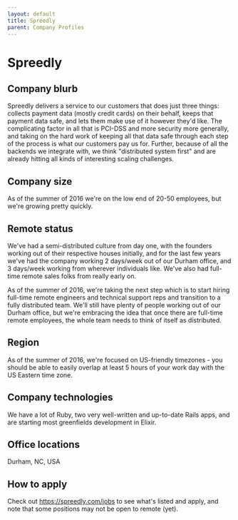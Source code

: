 ```yaml
---
layout: default
title: Spreedly
parent: Company Profiles
---
```


# Spreedly

## Company blurb

Spreedly delivers a service to our customers that does just three things: collects payment data (mostly credit cards) on their behalf, keeps that payment data safe, and lets them make use of it however they'd like. The complicating factor in all that is PCI-DSS and more security more generally, and taking on the hard work of keeping all that data safe through each step of the process is what our customers pay us for. Further, because of all the backends we integrate with, we think "distributed system first" and are already hitting all kinds of interesting scaling challenges.

## Company size

As of the summer of 2016 we're on the low end of 20-50 employees, but we're growing pretty quickly.

## Remote status

We've had a semi-distributed culture from day one, with the founders working out of their respective houses initially, and for the last few years we've had the company working 2 days/week out of our Durham office, and 3 days/week working from wherever individuals like. We've also had full-time remote sales folks from really early on.

As of the summer of 2016, we're taking the next step which is to start hiring full-time remote engineers and technical support reps and transition to a fully distributed team. We'll still have plenty of people working out of our Durham office, but we're embracing the idea that once there are full-time remote employees, the whole team needs to think of itself as distributed.

## Region

As of the summer of 2016, we're focused on US-friendly timezones - you should be able to easily overlap at least 5 hours of your work day with the US Eastern time zone.

## Company technologies

We have a lot of Ruby, two very well-written and up-to-date Rails apps, and are starting most greenfields development in Elixir.

## Office locations

Durham, NC, USA

## How to apply

Check out https://spreedly.com/jobs to see what's listed and apply, and note that some positions may not be open to remote (yet).
